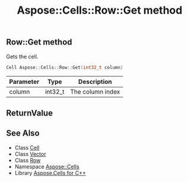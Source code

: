 ﻿---
title: Aspose::Cells::Row::Get method
linktitle: Get
second_title: Aspose.Cells for C++ API Reference
description: 'Aspose::Cells::Row::Get method. Gets the cell in C++.'
type: docs
weight: 700
url: /cpp/aspose.cells/row/get/
---
## Row::Get method


Gets the cell.

```cpp
Cell Aspose::Cells::Row::Get(int32_t column)
```


| Parameter | Type | Description |
| --- | --- | --- |
| column | int32_t | The column index |

## ReturnValue



## See Also

* Class [Cell](../../cell/)
* Class [Vector](../../vector/)
* Class [Row](../)
* Namespace [Aspose::Cells](../../)
* Library [Aspose.Cells for C++](../../../)
